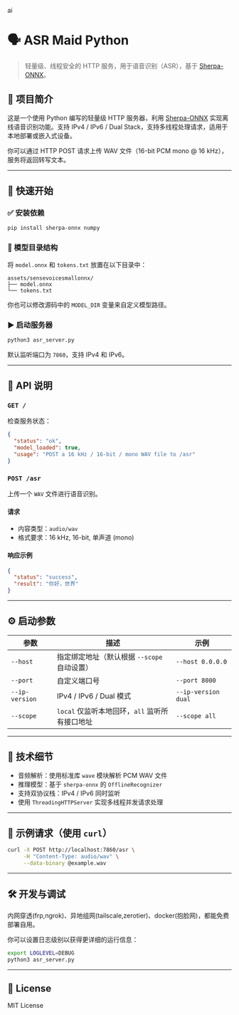 ai

# 🗣️ ASR Maid Python

> 轻量级、线程安全的 HTTP 服务，用于语音识别（ASR），基于 [Sherpa-ONNX](https://github.com/k2-fsa/sherpa-onnx)。

## 📌 项目简介

这是一个使用 Python 编写的轻量级 HTTP 服务器，利用 [Sherpa-ONNX](https://github.com/k2-fsa/sherpa-onnx) 实现离线语音识别功能。支持 IPv4 / IPv6 / Dual Stack，支持多线程处理请求，适用于本地部署或嵌入式设备。

你可以通过 HTTP POST 请求上传 WAV 文件（16-bit PCM mono @ 16 kHz），服务将返回转写文本。

---

## 🚀 快速开始

### ✅ 安装依赖

```bash
pip install sherpa-onnx numpy
```

### 📁 模型目录结构

将 `model.onnx` 和 `tokens.txt` 放置在以下目录中：

```
assets/sensevoicesmallonnx/
├── model.onnx
└── tokens.txt
```

你也可以修改源码中的 `MODEL_DIR` 变量来自定义模型路径。

### ▶️ 启动服务器

```bash
python3 asr_server.py
```

默认监听端口为 `7860`，支持 IPv4 和 IPv6。

---

## 📡 API 说明

### `GET /`

检查服务状态：

```json
{
  "status": "ok",
  "model_loaded": true,
  "usage": "POST a 16 kHz / 16-bit / mono WAV file to /asr"
}
```

### `POST /asr`

上传一个 `WAV` 文件进行语音识别。

#### 请求

- 内容类型：`audio/wav`
- 格式要求：16 kHz, 16-bit, 单声道 (mono)

#### 响应示例

```json
{
  "status": "success",
  "result": "你好，世界"
}
```

---

## ⚙️ 启动参数

| 参数             | 描述                                             | 示例                         |
|------------------|--------------------------------------------------|------------------------------|
| `--host`         | 指定绑定地址（默认根据 `--scope` 自动设置）     | `--host 0.0.0.0`             |
| `--port`         | 自定义端口号                                     | `--port 8000`                |
| `--ip-version`   | IPv4 / IPv6 / Dual 模式                          | `--ip-version dual`          |
| `--scope`        | `local` 仅监听本地回环，`all` 监听所有接口地址   | `--scope all`                |

---

## 🧠 技术细节

- 音频解析：使用标准库 `wave` 模块解析 PCM WAV 文件
- 推理模型：基于 `sherpa-onnx` 的 `OfflineRecognizer`
- 支持双协议栈：IPv4 / IPv6 同时监听
- 使用 `ThreadingHTTPServer` 实现多线程并发请求处理

---

## 🧪 示例请求（使用 `curl`）

```bash
curl -X POST http://localhost:7860/asr \
     -H "Content-Type: audio/wav" \
     --data-binary @example.wav
```

---

## 🛠️ 开发与调试

内网穿透(frp,ngrok)、异地组网(tailscale,zerotier)、docker(抱脸网)，都能免费部署自用。

你可以设置日志级别以获得更详细的运行信息：

```bash
export LOGLEVEL=DEBUG
python3 asr_server.py
```

---

## 📄 License

MIT License
